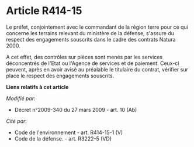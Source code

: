 # Article R414-15

Le préfet, conjointement avec le commandant de la région terre pour ce qui concerne les terrains relevant du ministère de la
défense, s'assure du respect des engagements souscrits dans le cadre des contrats Natura 2000.

A cet effet, des contrôles sur pièces sont menés par les services déconcentrés de l'Etat ou l'Agence de services et de
paiement. Ceux-ci peuvent, après en avoir avisé au préalable le titulaire du contrat, vérifier sur place le respect des
engagements souscrits.

**Liens relatifs à cet article**

_Modifié par_:

  - Décret n°2009-340 du 27 mars 2009 - art. 10 (Ab)

_Cité par_:

  - Code de l'environnement - art. R414-15-1 (V)
  - Code de la défense. - art. R3222-5 (VD)
